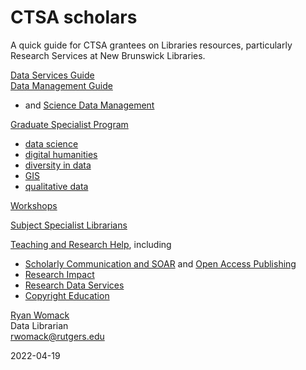 # CTSA scholars
A quick guide for CTSA grantees on Libraries resources, particularly Research Services at New Brunswick Libraries.

[Data Services Guide](https://libguides.rutgers.edu/data)  
[Data Management Guide](https://libguides.rutgers.edu/datamanagement)  
- and [Science Data Management](https://libguides.rutgers.edu/grad_sciencedata)

[Graduate Specialist Program](https://libguides.rutgers.edu/graduatespecialist)  
- [data science](https://libguides.rutgers.edu/datascience)
- [digital humanities](https://libguides.rutgers.edu/dh_grad)
- [diversity in data](https://libguides.rutgers.edu/datadiversity)
- [GIS](https://libguides.rutgers.edu/gis)
- [qualitative data](https://libguides.rutgers.edu/Qualitative_grad)

[Workshops](https://libcal.rutgers.edu/nblworkshops)

[Subject Specialist Librarians](https://www.libraries.rutgers.edu/new-brunswick/teaching-research-help/subject-help-new-brunswick)

[Teaching and Research Help](https://www.libraries.rutgers.edu/new-brunswick/teaching-research-help), including  
- [Scholarly Communication and SOAR](https://www.libraries.rutgers.edu/research-tools-and-services/open-access-scholarship) and [Open Access Publishing](https://www.libraries.rutgers.edu/research-tools-and-services/open-access-publishing-opportunities-rutgers-researchers)
- [Research Impact](https://www.libraries.rutgers.edu/research-tools-and-services/research-impact)
- [Research Data Services](https://www.libraries.rutgers.edu/new-brunswick/teaching-research-help/research-data-services)
- [Copyright Education](https://www.libraries.rutgers.edu/research-tools-and-services/copyright-guidance)



[Ryan Womack](https://ryanwomack.com)  
Data Librarian  
rwomack@rutgers.edu

2022-04-19


